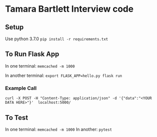 # Tamara Bartlett Interview code

## Setup
Use python 3.7.0
`pip install -r requirements.txt`

## To Run Flask App
In one terminal:
`memcached -m 1000`

In another terminal:
`export FLASK_APP=hello.py
 flask run`

### Example Call
`curl -X POST -H "Content-Type: application/json" -d '{"data":"<YOUR DATA HERE>"}'  localhost:5000/`

## To Test
In one terminal: `memcached -m 1000`
In another: `pytest`
